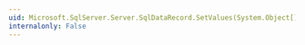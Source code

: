 ```yaml
---
uid: Microsoft.SqlServer.Server.SqlDataRecord.SetValues(System.Object[])
internalonly: False
---
```

